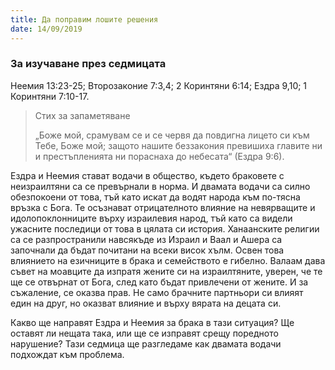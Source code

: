 ```yaml
---
title: Да поправим лошите решения
date: 14/09/2019
---
```


### За изучаване през седмицата
Неемия 13:23-25; Второзаконие 7:3,4; 2 Коринтяни 6:14; Ездра 9,10; 1 Коринтяни 7:10-17.

> <p>Стих за запаметяване</p>
> „Боже мой, срамувам се и се червя да повдигна лицето си към Тебе, Боже мой; защото нашите беззакония превишиха главите ни и престъпленията ни пораснаха до небесата“ (Ездра 9:6).

Ездра и Неемия стават водачи в общество, където браковете с неизраилтяни са се превърнали в норма. И двамата водачи са силно обезпокоени от това, тъй като искат да водят народа към по-тясна връзка с Бога. Те осъзнават отрицателното влияние на невярващите и идолопоклонниците върху израилевия народ, тъй като са видели ужасните последици от това в цялата си история. Ханаанските религии са се разпространили навсякъде из Израил и Ваал и Ашера са започнали да бъдат почитани на всеки висок хълм. Освен това влиянието на езичниците в брака и семейството е гибелно. Валаам дава съвет на моавците да изпратя жените си на израилтяните, уверен, че те ще се отвърнат от Бога, след като бъдат привлечени от жените. И за съжаление, се оказва прав. Не само брачните партньори си влияят един на друг, но оказват влияние и върху вярата на децата си.

Какво ще направят Ездра и Неемия за брака в тази ситуация? Ще оставят ли нещата така, или ще се изправят срещу поредното нарушение? Тази седмица ще разгледаме как двамата водачи подхождат към проблема.